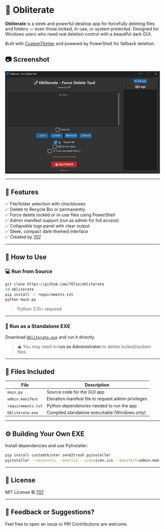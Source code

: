 
# 🧨 Obliterate

**Obliterate** is a sleek and powerful desktop app for forcefully deleting files and folders — even those locked, in-use, or system protected. Designed for Windows users who need real deletion control with a beautiful dark GUI.

Built with [CustomTkinter](https://github.com/TomSchimansky/CustomTkinter) and powered by PowerShell for fallback deletion.

## 📷 Screenshot

![Obliterate UI](assets/obliterate-screenshot.png)


---

## 🚀 Features

✅ File/folder selection with checkboxes  
✅ Delete to Recycle Bin or permanently  
✅ Force delete locked or in-use files using PowerShell  
✅ Admin manifest support (run as admin for full access)  
✅ Collapsible logs panel with clear output  
✅ Sleek, compact dark-themed interface  
✅ Created by [707](https://github.com/707io)

---

## 🧪 How to Use

### 💻 Run from Source

```bash
git clone https://github.com/707io/obliterate
cd obliterate
pip install -r requirements.txt
python main.py
```

> Python 3.10+ required

---

### 🧾 Run as a Standalone EXE

Download [`Obliterate.exe`](https://github.com/707io/obliterate-app/releases/latest) and run it directly.

> ⚠ You may need to **run as Administrator** to delete locked/system files.

---

## 📂 Files Included

| File               | Description                                         |
|--------------------|-----------------------------------------------------|
| `main.py`          | Source code for the GUI app                         |
| `admin.manifest`   | Elevation manifest file to request admin privileges |
| `requirements.txt` | Python dependencies needed to run the app           |
| `Obliterate.exe`   | Compiled standalone executable (Windows only)       |

---

## ⚙ Building Your Own EXE

Install dependencies and use PyInstaller:

```bash
pip install customtkinter send2trash pyinstaller
pyinstaller --noconsole --onefile --icon=icon.ico --manifest=admin.manifest main.py
```

---

## 📜 License

MIT License © [707](https://github.com/707io)

---

## 💬 Feedback or Suggestions?

Feel free to open an issue or PR! Contributions are welcome.
